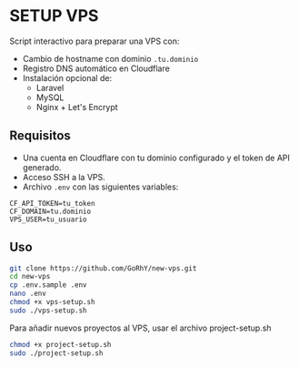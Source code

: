 # SETUP VPS

Script interactivo para preparar una VPS con:

- Cambio de hostname con dominio `.tu.dominio`
- Registro DNS automático en Cloudflare
- Instalación opcional de:
  - Laravel
  - MySQL
  - Nginx + Let's Encrypt

## Requisitos

- Una cuenta en Cloudflare con tu dominio configurado y el token de API generado.
- Acceso SSH a la VPS.
- Archivo `.env` con las siguientes variables:

```
CF_API_TOKEN=tu_token
CF_DOMAIN=tu.dominio
VPS_USER=tu_usuario
```

## Uso

```bash
git clone https://github.com/GoRhY/new-vps.git
cd new-vps
cp .env.sample .env
nano .env
chmod +x vps-setup.sh
sudo ./vps-setup.sh
```

Para añadir nuevos proyectos al VPS, usar el archivo project-setup.sh

```bash
chmod +x project-setup.sh
sudo ./project-setup.sh
```

